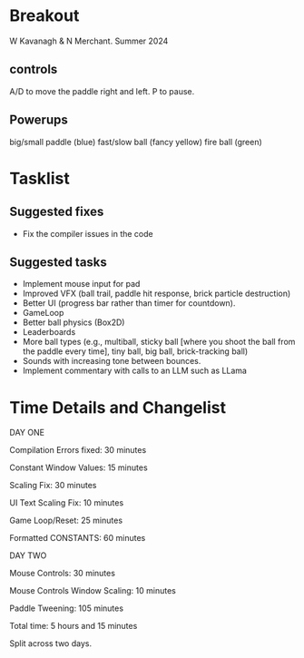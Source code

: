 # Breakout

W Kavanagh \& N Merchant. Summer 2024

## controls

A/D to move the paddle right and left.
P to pause.

## Powerups

big/small paddle (blue)
fast/slow ball (fancy yellow)
fire ball (green)

# Tasklist

## Suggested fixes

* Fix the compiler issues in the code

## Suggested tasks

* Implement mouse input for pad
* Improved VFX (ball trail, paddle hit response, brick particle destruction)
* Better UI (progress bar rather than timer for countdown).
* GameLoop
* Better ball physics (Box2D)
* Leaderboards
* More ball types (e.g., multiball, sticky ball \[where you shoot the ball from the paddle every time], tiny ball, big ball, brick-tracking ball)
* Sounds with increasing tone between bounces.
* Implement commentary with calls to an LLM such as LLama

# Time Details and Changelist

DAY ONE

Compilation Errors fixed:       30 minutes

Constant Window Values:         15 minutes

Scaling Fix:                    30 minutes

UI Text Scaling Fix:            10 minutes

Game Loop/Reset:                25 minutes

Formatted CONSTANTS:            60 minutes

DAY TWO

Mouse Controls:                 30 minutes

Mouse Controls Window Scaling:  10 minutes

Paddle Tweening:               105 minutes



Total time: 5 hours and 15 minutes

Split across two days.

